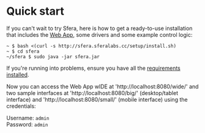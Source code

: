 # Quick start

If you can't wait to try Sfera, here is how to get a ready-to-use installation that includes the [Web App](../apps/cc.sferalabs.sfera.apps.webapp/latest), some drivers and some example control logic:

    ~ $ bash <(curl -s http://sfera.sferalabs.cc/setup/install.sh)
    ~ $ cd sfera
    ~/sfera $ sudo java -jar sfera.jar

If you're running into problems, ensure you have all the [requirements installed](installation.html).
    
Now you can access the Web App wIDE at 'http://localhost:8080/wide/' and two sample interfaces at 'http://localhost:8080/big/' (desktop/tablet interface) and 'http://localhost:8080/small/' (mobile interface) using the credentials:

Username: `admin`   
Password: `admin`   

